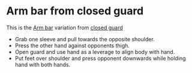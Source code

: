 # Arm bar from closed guard

This is the [Arm bar](./arm-bar.md) variation from [closed guard](./closed-guard.md)

- Grab one sleeve and pull towards the opposite shoulder.
- Press the other hand against opponents thigh.
- Open guard and use hand as a leverage to align body with hand.
- Put feet over shoulder and press opponent downwards while holding hand with both hands.


